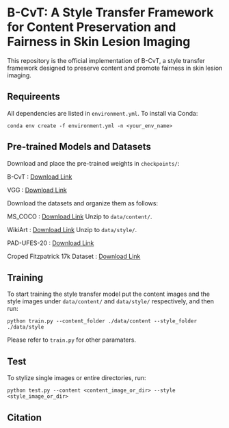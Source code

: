 # B-CvT: A Style Transfer Framework for Content Preservation and Fairness in Skin Lesion Imaging
This repository is the official implementation of B-CvT, a style transfer framework designed to preserve content and promote fairness in skin lesion imaging.

## Requireents
All dependencies are listed in ```environment.yml```. To install via Conda:
```
conda env create -f environment.yml -n <your_env_name>
```

## Pre-trained Models and Datasets

Download and place the pre-trained weights in  ```checkpoints/```:

B-CvT : [Download Link](https://drive.google.com/file/d/155VXRYsIaJjJVefdx_6TvxY-QWD6uUsl/view?usp=drive_link)

VGG : [Download Link](https://drive.google.com/file/d/1E2Qcq8F1a-5yB7PsoMRqKzVBkfAfKiLH/view?usp=drive_link)

Download the datasets and organize them as follows:

MS_COCO : [Download Link](https://cocodataset.org/#download)
Unzip to ```data/content/```.

WikiArt : [Download Link](https://github.com/cs-chan/ArtGAN/tree/master/WikiArt%20Dataset)
Unzip to ```data/style/```.

PAD-UFES-20 : [Download Link](https://data.mendeley.com/datasets/zr7vgbcyr2/1)

Croped Fitzpatrick 17k Dataset : [Download Link](https://drive.google.com/drive/folders/1ajvmUIe1Z_kY-pOUhpMI4U4RBNiYKtjL?usp=drive_link)

## Training

To start training the style transfer model put the content images and the style images under  ```data/content/``` and ```data/style/``` respectively, and then run:

```
python train.py --content_folder ./data/content --style_folder ./data/style 
```

Please refer to ```train.py``` for other paramaters.

## Test

To stylize single images or entire directories, run:
```
python test.py --content <content_image_or_dir> --style <style_image_or_dir>
```

## Citation
